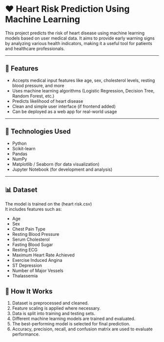 # ❤️ Heart Risk Prediction Using Machine Learning

This project predicts the risk of heart disease using machine learning models based on user medical data. It aims to provide early warning signs by analyzing various health indicators, making it a useful tool for patients and healthcare professionals.

---

## 📌 Features

- Accepts medical input features like age, sex, cholesterol levels, resting blood pressure, and more
- Uses machine learning algorithms (Logistic Regression, Decision Tree, Random Forest, etc.)
- Predicts likelihood of heart disease
- Clean and simple user interface (if frontend added)
- Can be deployed as a web app for real-world usage

---

## 🧠 Technologies Used

- Python
- Scikit-learn
- Pandas
- NumPy
- Matplotlib / Seaborn (for data visualization)
- Jupyter Notebook (for development and analysis)

---

## 📊 Dataset

The model is trained on the (heart risk.csv)  
It includes features such as:

- Age
- Sex
- Chest Pain Type
- Resting Blood Pressure
- Serum Cholesterol
- Fasting Blood Sugar
- Resting ECG
- Maximum Heart Rate Achieved
- Exercise Induced Angina
- ST Depression
- Number of Major Vessels
- Thalassemia


## 🧪 How It Works

1. Dataset is preprocessed and cleaned.
2. Feature scaling is applied where necessary.
3. Data is split into training and testing sets.
4. Different machine learning models are trained and evaluated.
5. The best-performing model is selected for final prediction.
6. Accuracy, precision, recall, and confusion matrix are used to evaluate performance.
